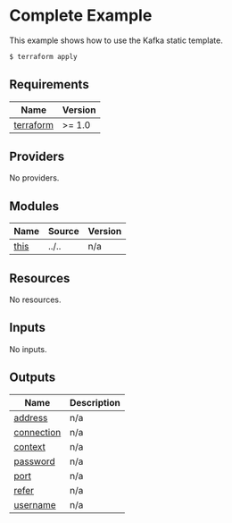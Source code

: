 # Complete Example

This example shows how to use the Kafka static template.

```bash
$ terraform apply
```

<!-- BEGIN_TF_DOCS -->
## Requirements

| Name | Version |
|------|---------|
| <a name="requirement_terraform"></a> [terraform](#requirement\_terraform) | >= 1.0 |

## Providers

No providers.

## Modules

| Name | Source | Version |
|------|--------|---------|
| <a name="module_this"></a> [this](#module\_this) | ../.. | n/a |

## Resources

No resources.

## Inputs

No inputs.

## Outputs

| Name | Description |
|------|-------------|
| <a name="output_address"></a> [address](#output\_address) | n/a |
| <a name="output_connection"></a> [connection](#output\_connection) | n/a |
| <a name="output_context"></a> [context](#output\_context) | n/a |
| <a name="output_password"></a> [password](#output\_password) | n/a |
| <a name="output_port"></a> [port](#output\_port) | n/a |
| <a name="output_refer"></a> [refer](#output\_refer) | n/a |
| <a name="output_username"></a> [username](#output\_username) | n/a |
<!-- END_TF_DOCS -->